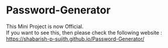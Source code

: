 ﻿# Password-Generator

This Mini Project is now Official.<br>
If you want to see this, then please check the following website : https://shabarish-p-sujith.github.io/Password-Generator/
